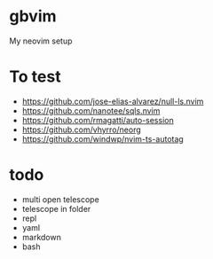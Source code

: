 # gbvim

My neovim setup

# To test

 - https://github.com/jose-elias-alvarez/null-ls.nvim
 - https://github.com/nanotee/sqls.nvim
 - https://github.com/rmagatti/auto-session
 - https://github.com/vhyrro/neorg
 - https://github.com/windwp/nvim-ts-autotag

# todo

 - multi open telescope
 - telescope in folder
 - repl
 - yaml
 - markdown
 - bash
